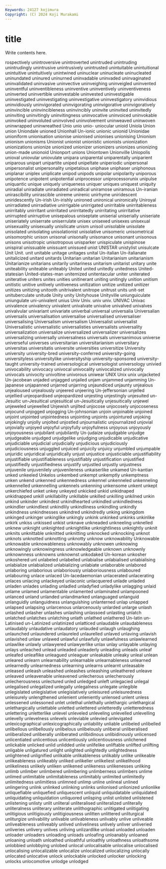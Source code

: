 ```yaml
---
Keywords: 24127 kojimura
Copyright: (C) 2024 Koji Murakami
---
```


# title

Write contents here.



rospectively unintroversive unintroverted unintruded unintruding
unintrudingly unintrusive unintrusively unintrusted unintuitable unintuitional unintuitive unintuitively unintwined uninuclear
uninucleate uninucleated uninundated uninured uninurned uninvadable uninvaded uninvaginated uninvalidated uninvasive
uninvective uninveighing uninveigled uninvented uninventful uninventibleness uninventive uninventively uninventiveness uninverted
uninvertible uninvestable uninvested uninvestigable uninvestigated uninvestigating uninvestigative uninvestigatory uninvidious uninvidiously
uninvigorated uninvigorating uninvigorative uninvigoratively uninvincible uninvincibleness uninvincibly uninvite uninvited uninvitedly
uninviting uninvitingly uninvitingness uninvocative uninvoiced uninvokable uninvoked uninvoluted uninvolved uninvolvement
uninweaved uninwoven uninwrapped uninwreathed Unio unio unio- uniocular unioid Uniola
Union union Uniondale unioned Unionhall Un-ionic unionic unionid Unionidae unioniform
unionisation unionise unionised unionises unionising Unionism unionism unionisms Unionist unionist
unionistic unionists unionization unionizations unionize unionized unionizer unionizers unionizes unionizing
union-made unionoid Unionport unions Uniontown Unionville Uniopolis unioval uniovular uniovulate
unipara uniparental uniparentally uniparient uniparous unipart unipartite uniped unipeltate uniperiodic
unipersonal unipersonalist unipersonality unipetalous uniphase uniphaser uniphonous uniplanar uniplex uniplicate
unipod unipods unipolar unipolarity uniporous unipotence unipotent unipotential uniprocessor uniprocessorunix
unipulse uniquantic unique uniquely uniqueness uniquer uniques uniquest uniquity uniradial
uniradiate uniradiated uniradical uniramose uniramous Un-iranian unirascibility unirascible unireme unirenic
unirhyme uniridescent uniridescently Un-irish Un-irishly unironed unironical unironically Uniroyal unirradiated
unirradiative unirrigable unirrigated unirritable unirritableness unirritably unirritant unirritated unirritatedly unirritating
unirritative unirrupted unirruptive unisepalous uniseptate uniserial uniserially uniseriate uniseriately uniserrate
uniserrulate unisex unisexed unisexes unisexual unisexuality unisexually unisilicate unism unisoil
unisolable unisolate unisolated unisolating unisolationist unisolative unisomeric unisometrical unisomorphic unison
unisonal unisonally unisonance unisonant unisonous unisons unisotropic unisotropous unisparker unispiculate
unispinose unispiral unissuable unissuant unissued unist UNISTAR unistylist unisulcate Unit
Unit. unit unitable unitage unitages unital Un-italian Un-italianate unitalicized unitard
unitards Unitarian unitarian Unitarianism unitarianism Unitarianize unitarians unitarily unitariness unitarism
unitarist unitary unite uniteability uniteable uniteably United united unitedly unitedness
United-statesian United-states-man unitemized unitentacular uniter uniterated uniterative uniters unites unities
unitinerant uniting unitingly unition unitism unitistic unitive unitively unitiveness unitization
unitize unitized unitizer unitizes unitizing unitooth unitrivalent unitrope unitrust units
unit-set unituberculate unitude Unity unity Unityhouse Unityville uniunguiculate uniungulate uni-univalent
unius Univ Univ. univ univ. UNIVAC Univac univalence univalency univalent
univalvate univalve univalved univalves univalvular univariant univariate univerbal universal universalia
Universalian universalis universalisation universalise universalised universaliser universalising Universalism universalism Universalist
universalist Universalistic universalistic universalisties universalists universality universalization universalize universalized universalizer
universalizes universalizing universally universalness universals universanimous universe universeful universes universitarian
universitarianism universitary universitas universitatis universite universities universitize University university university-bred
university-conferred university-going universityless universitylike universityship university-sponsored university-taught university-trained universological universologist
universology univied univocability univocacy univocal univocality univocalized univocally univocals univocity
univoltine univorous uniwear UNIX Unix unix unjacketed Un-jacobean unjaded unjagged
unjailed unjam unjammed unjamming Un-japanese unjapanned unjarred unjarring unjaundiced unjaunty
unjealous unjealoused unjealously unjeered unjeering Un-jeffersonian unjelled unjellied unjeopardised unjeopardized
unjesting unjestingly unjesuited un-Jesuitic un-Jesuitical unjesuitical un-Jesuitically unjesuitically unjewel unjeweled
unjewelled Unjewish unjilted unjocose unjocosely unjocoseness unjocund unjogged unjogging Un-johnsonian
unjoin unjoinable unjoined unjoint unjointed unjointedness unjointing unjoints unjointured unjoking
unjokingly unjolly unjolted unjostled unjournalistic unjournalized unjovial unjovially unjoyed unjoyful
unjoyfully unjoyfulness unjoyous unjoyously unjoyousness unjubilant unjubilantly Un-judaize unjudgable unjudge
unjudgeable unjudged unjudgelike unjudging unjudicable unjudicative unjudiciable unjudicial unjudicially unjudicious
unjudiciously unjudiciousness unjuggled unjuiced unjuicily unjuicy unjumbled unjumpable unjuridic unjuridical
unjuridically unjust unjustice unjusticiable unjustifiability unjustifiable unjustifiableness unjustifiably unjustification unjustified
unjustifiedly unjustifiedness unjustify unjustled unjustly unjustness unjuvenile unjuvenilely unjuvenileness unkaiserlike
unkamed Un-kantian unked unkeeled Unkelos unkembed unkempt unkemptly unkemptness unken
unkend unkenned unkennedness unkennel unkenneled unkenneling unkennelled unkennelling unkennels unkenning
unkensome unkent unkept unkerchiefed unket unkey unkeyed unkicked unkid unkidnaped
unkidnapped unkill unkillability unkillable unkilled unkilling unkilned unkin unkind unkinder
unkindest unkindhearted unkindled unkindledness unkindlier unkindliest unkindlily unkindliness unkindling unkindly
unkindness unkindnesses unkindred unkindredly unking unkingdom unkinged unkinger unkinglike unkingly
unkink unkinked unkinks unkinlike unkirk unkiss unkissed unkist unknave unkneaded
unkneeling unknelled unknew unknight unknighted unknightlike unknightliness unknightly unknit unknits
unknittable unknitted unknitting unknocked unknocking unknot unknots unknotted unknotting unknotty
unknow unknowability Unknowable unknowable unknowableness unknowably unknowen unknowing unknowingly unknowingness
unknowledgeable unknown unknownly unknownness unknowns unknownst unkodaked Un-korean unkosher unkoshered
unl unlabeled unlabelled unlabialise unlabialised unlabialising unlabialize unlabialized unlabializing unlabiate
unlaborable unlabored unlaboring unlaborious unlaboriously unlaboriousness unlaboured unlabouring unlace unlaced
Un-lacedaemonian unlacerated unlacerating unlaces unlacing unlackeyed unlaconic unlacquered unlade unladed
unladen unlades unlading unladled unladyfied unladylike unlagging unlaid unlame unlamed
unlamentable unlamented unlaminated unlampooned unlanced unland unlanded unlandmarked unlanguaged unlanguid
unlanguidly unlanguidness unlanguishing unlanterned unlap unlapped unlapsed unlapsing unlarcenous unlarcenously
unlarded unlarge unlash unlashed unlasher unlashes unlashing unlassoed unlasting unlatch
unlatched unlatches unlatching unlath unlathed unlathered Un-latin un-Latinised un-Latinized unlatinized
unlatticed unlaudable unlaudableness unlaudably unlaudative unlaudatory unlauded unlaugh unlaughing unlaunched
unlaundered unlaureled unlaurelled unlaved unlaving unlavish unlavished unlaw unlawed unlawful
unlawfully unlawfulness unlawlearned unlawlike unlawly unlawyered unlawyerlike unlax unlay unlayable
unlaying unlays unleached unlead unleaded unleaderly unleading unleads unleaf unleafed
unleaflike unleagued unleaguer unleakable unleaky unleal unlean unleared unlearn unlearnability
unlearnable unlearnableness unlearned unlearnedly unlearnedness unlearning unlearns unlearnt unleasable unleased
unleash unleashed unleashes unleashing unleathered unleave unleaved unleavenable unleavened unlecherous
unlecherously unlecherousness unlectured unled unledged unleft unlegacied unlegal unlegalised unlegalized
unlegally unlegalness unlegate unlegible unlegislated unlegislative unlegislatively unleisured unleisuredness unleisurely
unlengthened unlenient unleniently unlensed unlent unless unlessened unlessoned unlet unlethal
unlethally unlethargic unlethargical unlethargically unlettable unletted unlettered unletteredly unletteredness unlettering
unletterlike unlevel unleveled unleveling unlevelled unlevelling unlevelly unlevelness unlevels unleviable
unlevied unlevigated unlexicographical unlexicographically unliability unliable unlibeled unlibelled unlibellous unlibellously
unlibelous unlibelously unliberal unliberalised unliberalized unliberally unliberated unlibidinous unlibidinously unlicensed
unlicentiated unlicentious unlicentiously unlicentiousness unlichened unlickable unlicked unlid unlidded unlie
unlifelike unliftable unlifted unlifting unligable unligatured unlight unlighted unlightedly unlightedness
unlightened unlignified unlikable unlikableness unlikably unlike unlikeable unlikeableness unlikeably unliked
unlikelier unlikeliest unlikelihood unlikeliness unlikely unliken unlikened unlikeness unlikenesses unliking
unlimb unlimber unlimbered unlimbering unlimberness unlimbers unlime unlimed unlimitable unlimitableness
unlimitably unlimited unlimitedly unlimitedness unlimitless unlimned unlimp unline unlineal unlined
unlingering unlink unlinked unlinking unlinks unlionised unlionized unlionlike unliquefiable unliquefied
unliquescent unliquid unliquidatable unliquidated unliquidating unliquidation unliquored unlisping unlist unlisted
unlistened unlistening unlisty unlit unliteral unliteralised unliteralized unliterally unliteralness unliterary
unliterate unlithographic unlitigated unlitigating unlitigious unlitigiously unlitigiousness unlitten unlittered unliturgical
unliturgize unlivability unlivable unlivableness unlivably unlive unliveable unliveableness unliveably unlived
unliveliness unlively unliver unliveried unliveries unlivery unlives unliving unlizardlike unload
unloaded unloaden unloader unloaders unloading unloads unloafing unloanably unloaned unloaning
unloath unloathed unloathful unloathly unloathness unloathsome unlobbied unlobbying unlobed unlocal
unlocalisable unlocalise unlocalised unlocalising unlocalizable unlocalize unlocalized unlocalizing unlocally unlocated
unlocative unlock unlockable unlocked unlocker unlocking unlocks unlocomotive unlodge unlodged
